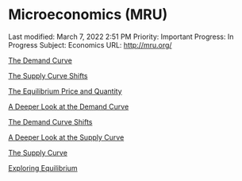 # Microeconomics (MRU)

Last modified: March 7, 2022 2:51 PM
Priority: Important
Progress: In Progress
Subject: Economics
URL: http://mru.org/

[The Demand Curve](Microeconomics%20(MRU)%20b2dc559b22e84ca985f708d61e043487/The%20Demand%20Curve%2036c287ee873b4ab9a97f3e657d9d2f43.md)

[The Supply Curve Shifts](Microeconomics%20(MRU)%20b2dc559b22e84ca985f708d61e043487/The%20Supply%20Curve%20Shifts%20f040e2b4881a4a5f827588c3f456b42f.md)

[The Equilibrium Price and Quantity](Microeconomics%20(MRU)%20b2dc559b22e84ca985f708d61e043487/The%20Equilibrium%20Price%20and%20Quantity%20da5db058ee8c43fba02fd6429af3f8fa.md)

[A Deeper Look at the Demand Curve](Microeconomics%20(MRU)%20b2dc559b22e84ca985f708d61e043487/A%20Deeper%20Look%20at%20the%20Demand%20Curve%207693a0722e9d48e7917047629da836b0.md)

[The Demand Curve Shifts](Microeconomics%20(MRU)%20b2dc559b22e84ca985f708d61e043487/The%20Demand%20Curve%20Shifts%203f9fef862a0442bd81c156691841c185.md)

[A Deeper Look at the Supply Curve](Microeconomics%20(MRU)%20b2dc559b22e84ca985f708d61e043487/A%20Deeper%20Look%20at%20the%20Supply%20Curve%20e6929a6147f44151956d3899d77bc498.md)

[The Supply Curve](Microeconomics%20(MRU)%20b2dc559b22e84ca985f708d61e043487/The%20Supply%20Curve%2014173a0a9ac841a3a45f674a2dfec0f0.md)

[Exploring Equilibrium](Microeconomics%20(MRU)%20b2dc559b22e84ca985f708d61e043487/Exploring%20Equilibrium%2053d3db3e70f241a79ce47d9f28086725.md)